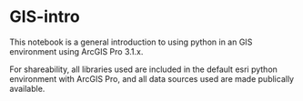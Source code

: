 # GIS-intro
This notebook is a general introduction to using python in an GIS environment using ArcGIS Pro 3.1.x.

For shareability, all libraries used are included in the default esri python environment with ArcGIS Pro, and all data sources used are made publically available.